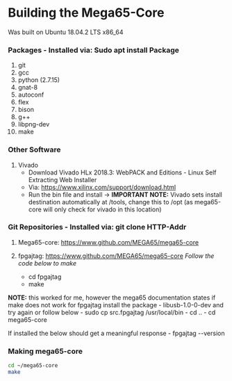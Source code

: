 # Building the Mega65-Core
Was built on Ubuntu 18.04.2 LTS x86_64

### Packages - Installed via: Sudo apt install Package
1. git 
2. gcc
3. python (2.7.15)
4. gnat-8
5. autoconf
6. flex
7. bison
8. g++
9. libpng-dev
10. make

### Other Software
1. Vivado
	- Download Vivado HLx 2018.3: WebPACK and Editions - Linux Self Extracting Web Installer
	- Via: https://www.xilinx.com/support/download.html
	- Run the bin file and install -> **IMPORTANT NOTE:** Vivado sets install destination automatically at /tools, change this to /opt (as mega65-core will only check for  vivado in this location) 

### Git Repositories - Installed via: git clone HTTP-Addr
1. Mega65-core: https://www.github.com/MEGA65/mega65-core

2. fpgajtag: https://www.github.com/MEGA65/mega65-core
*Follow the code below to make*
	- cd fpgajtag
	- make

**NOTE:** this worked for me, however the mega65 documentation states if make does not work for fpgajtag install the package - libusb-1.0-0-dev and try again or follow below
	- sudo cp src.fpgajtag /usr/local/bin
	- cd ..
	- cd mega65-core

If installed the below should get a meaningful response
	- fpgajtag --version

### Making mega65-core
```bash
cd ~/mega65-core
make
```


